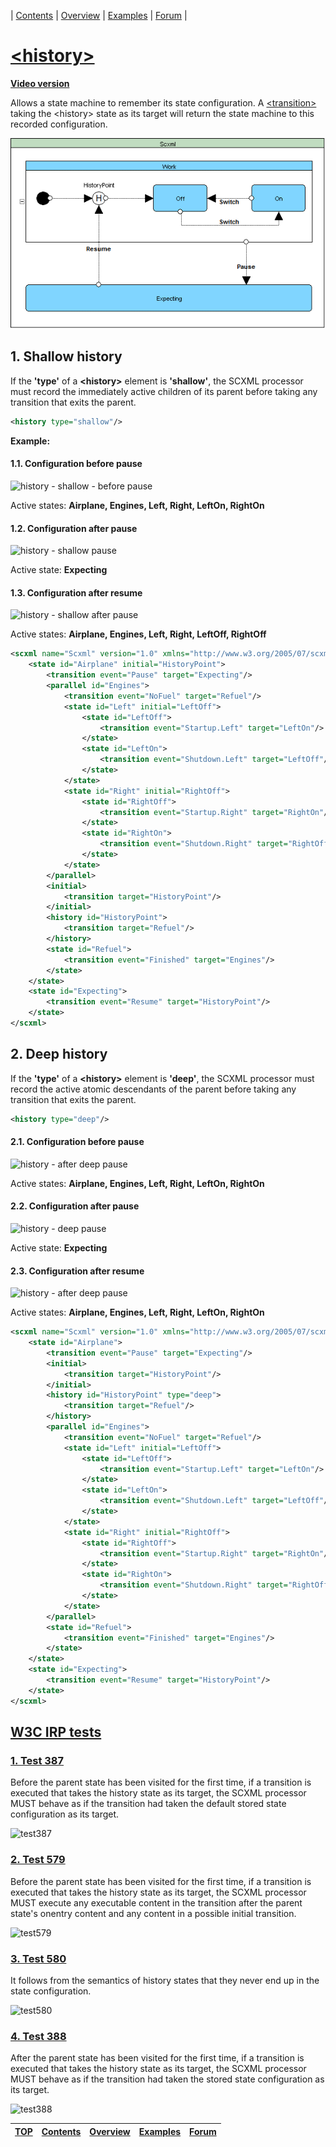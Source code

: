 <a name="top-anchor">

| [Contents](../README.md#table-of-contents) | [Overview](../README.md#scxml-overview) | [Examples](../README.md#examples) | [Forum](https://github.com/alexzhornyak/SCXML-tutorial/discussions) |

# [\<history\>](https://www.w3.org/TR/scxml/#history)

**[Video version](https://youtu.be/PyWD-aI6EmE)**

Allows a state machine to remember its state configuration. A [\<transition\>](transition.md) taking the \<history\> state as its target will return the state machine to this recorded configuration.

![history_intro](../Images/5%20-%20History.gif)

## 1. Shallow history
If the **'type'** of a **\<history\>** element is **'shallow'**, the SCXML processor must record the immediately active children of its parent before taking any transition that exits the parent.
```xml 
<history type="shallow"/>
```

**Example:**
#### 1.1. Configuration before pause
![history - shallow - before pause](https://user-images.githubusercontent.com/18611095/28218713-08c93242-68c2-11e7-9760-a964c10b9e83.png)

Active states: **Airplane, Engines, Left, Right, LeftOn, RightOn**

#### 1.2. Configuration after pause
![history - shallow pause](https://user-images.githubusercontent.com/18611095/28218759-35ba1bcc-68c2-11e7-917e-3d4af3eb133c.png)

Active state: **Expecting**

#### 1.3. Configuration after resume
![history - shallow after pause](https://user-images.githubusercontent.com/18611095/28218798-5361ae06-68c2-11e7-9451-f0a1544c7a51.png)

Active states: **Airplane, Engines, Left, Right, LeftOff, RightOff**

```xml
<scxml name="Scxml" version="1.0" xmlns="http://www.w3.org/2005/07/scxml">
	<state id="Airplane" initial="HistoryPoint">
		<transition event="Pause" target="Expecting"/>
		<parallel id="Engines">
			<transition event="NoFuel" target="Refuel"/>
			<state id="Left" initial="LeftOff">
				<state id="LeftOff">
					<transition event="Startup.Left" target="LeftOn"/>
				</state>
				<state id="LeftOn">
					<transition event="Shutdown.Left" target="LeftOff"/>
				</state>
			</state>
			<state id="Right" initial="RightOff">
				<state id="RightOff">
					<transition event="Startup.Right" target="RightOn"/>
				</state>
				<state id="RightOn">
					<transition event="Shutdown.Right" target="RightOff"/>
				</state>
			</state>
		</parallel>
		<initial>
			<transition target="HistoryPoint"/>
		</initial>
		<history id="HistoryPoint">
			<transition target="Refuel"/>
		</history>
		<state id="Refuel">
			<transition event="Finished" target="Engines"/>
		</state>
	</state>
	<state id="Expecting">
		<transition event="Resume" target="HistoryPoint"/>
	</state>
</scxml>
```

## 2. Deep history
If the **'type'** of a **\<history\>** element is **'deep'**, the SCXML processor must record the active atomic descendants of the parent before taking any transition that exits the parent.
```xml 
<history type="deep"/>
```

#### 2.1. Configuration before pause
![history - after deep pause](https://user-images.githubusercontent.com/18611095/28218825-68aa707c-68c2-11e7-9211-f91395d83c66.png)

Active states: **Airplane, Engines, Left, Right, LeftOn, RightOn**

#### 2.2. Configuration after pause
![history - deep pause](https://user-images.githubusercontent.com/18611095/28218826-68ab72ce-68c2-11e7-8923-234263c9df8b.png)

Active state: **Expecting**

#### 2.3. Configuration after resume
![history - after deep pause](https://user-images.githubusercontent.com/18611095/28218825-68aa707c-68c2-11e7-9211-f91395d83c66.png)

Active states: **Airplane, Engines, Left, Right, LeftOn, RightOn**

```xml
<scxml name="Scxml" version="1.0" xmlns="http://www.w3.org/2005/07/scxml">
	<state id="Airplane">
		<transition event="Pause" target="Expecting"/>
		<initial>
			<transition target="HistoryPoint"/>
		</initial>
		<history id="HistoryPoint" type="deep">
			<transition target="Refuel"/>
		</history>
		<parallel id="Engines">
			<transition event="NoFuel" target="Refuel"/>
			<state id="Left" initial="LeftOff">
				<state id="LeftOff">
					<transition event="Startup.Left" target="LeftOn"/>
				</state>
				<state id="LeftOn">
					<transition event="Shutdown.Left" target="LeftOff"/>
				</state>
			</state>
			<state id="Right" initial="RightOff">
				<state id="RightOff">
					<transition event="Startup.Right" target="RightOn"/>
				</state>
				<state id="RightOn">
					<transition event="Shutdown.Right" target="RightOff"/>
				</state>
			</state>
		</parallel>
		<state id="Refuel">
			<transition event="Finished" target="Engines"/>
		</state>
	</state>
	<state id="Expecting">
		<transition event="Resume" target="HistoryPoint"/>
	</state>
</scxml>
```
## [W3C IRP tests](https://www.w3.org/Voice/2013/scxml-irp)

### [1. Test 387](https://www.w3.org/Voice/2013/scxml-irp/387/test387.txml)
Before the parent state has been visited for the first time, if a transition is executed that takes the history state as its target, the SCXML processor MUST behave as if the transition had taken the default stored state configuration as its target.

![test387](https://user-images.githubusercontent.com/18611095/28674707-dc8cd9c2-72ee-11e7-9aaf-a63002f87687.png)

### [2. Test 579](https://www.w3.org/Voice/2013/scxml-irp/579/test579.txml)
Before the parent state has been visited for the first time, if a transition is executed that takes the history state as its target, the SCXML processor MUST execute any executable content in the transition after the parent state's onentry content and any content in a possible initial transition.

![test579](https://user-images.githubusercontent.com/18611095/28675631-1dead9a8-72f1-11e7-8868-bb84bb81bc75.png)

### [3. Test 580](https://www.w3.org/Voice/2013/scxml-irp/580/test580.txml)
It follows from the semantics of history states that they never end up in the state configuration.

![test580](https://user-images.githubusercontent.com/18611095/28676685-f2a728e8-72f3-11e7-9ab1-291ec3f13877.png)

### [4. Test 388](https://www.w3.org/Voice/2013/scxml-irp/388/test388.txml)
After the parent state has been visited for the first time, if a transition is executed that takes the history state as its target, the SCXML processor MUST behave as if the transition had taken the stored state configuration as its target.

![test388](https://user-images.githubusercontent.com/18611095/28677984-d164acd8-72f7-11e7-9ba6-80696f4fc960.png)

| [TOP](#top-anchor) | [Contents](../README.md#table-of-contents) | [Overview](../README.md#scxml-overview) | [Examples](../README.md#examples) | [Forum](https://github.com/alexzhornyak/SCXML-tutorial/discussions) |
|---|---|---|---|---|
